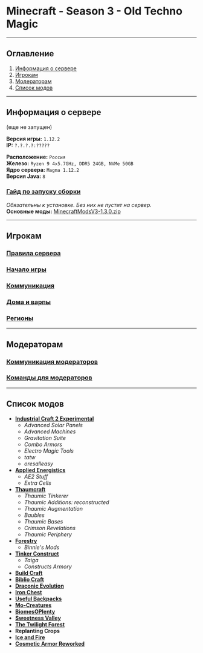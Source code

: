 # Minecraft - Season 3 - Old Techno Magic
___

## Оглавление

1. [Информация о сервере](#информация-о-сервере)
2. [Игрокам](#игрокам)
3. [Модераторам](#модераторам)
4. [Список модов](#список-модов)

___

## Информация о сервере
(еще не запущен)

**Версия игры:** `1.12.2`</br>
**IP:** `?.?.?.?:?????`</br>

**Расположение:** `Россия`</br>
**Железо:** `Ryzen 9 4x5.7GHz, DDR5 24GB, NVMe 50GB`</br>
**Ядро сервера:** `Magma 1.12.2`</br>
**Версия Java:** `8`</br>

### [Гайд по запуску сборки](https://github.com/evgeniy-kotin/minecraft-v3/blob/main/guides/how-to-play.md)

*Обязательны к установке. Без них не пустит на сервер.*</br>
**Основные моды:** [MinecraftModsV3-1.3.0.zip](https://disk.yandex.ru/d/cpfskPEUFX1UWQ)
___

## Игрокам

### [Правила сервера](https://github.com/evgeniy-kotin/minecraft-v3/blob/main/guides/server-rules.md)
### [Начало игры](https://github.com/evgeniy-kotin/minecraft-v3/blob/main/guides/start.md)
### [Коммуникация](https://github.com/evgeniy-kotin/minecraft-v3/blob/main/guides/players-communication.md)
### [Дома и варпы](https://github.com/evgeniy-kotin/minecraft-v3/blob/main/guides/homes-and-warps.md)
### [Регионы](https://github.com/evgeniy-kotin/minecraft-v3/blob/main/guides/regions.md)

___

## Модераторам

### [Коммуникация модераторов](https://github.com/evgeniy-kotin/minecraft-v3/blob/main/guides/moder/moder-communication.md)
### [Команды для модераторов](https://github.com/evgeniy-kotin/minecraft-v3/blob/main/guides/moder/moder-commands.md)

___

## Список модов

- [**Industrial Craft 2 Experimental**](https://minecraft-inside.ru/mods/9559-industrial-craft-2-mod.html)
  - *Advanced Solar Panels*
  - *Advanced Machines*
  - *Gravitation Suite*
  - *Combo Armors*
  - *Electro Magic Tools*
  - *tatw*
  - *oresalleasy*
- [**Applied Energistics**](https://minecraft-inside.ru/mods/11203-applied-energistics-2-mod.html)
  - *AE2 Stuff*
  - *Extra Cells*
- [**Thaumcraft**](https://minecraft-inside.ru/mods/9452-thaumcraft-mod.html)
  - *Thaumic Tinkerer*
  - *Thaumic Additions: reconstructed*
  - *Thaumic Augmentation*
  - *Baubles*
  - *Thaumic Bases*
  - *Crimson Revelations*
  - *Thaumic Periphery*
- [**Forestry**](https://minecraft-inside.ru/mods/10266-forestry-mod.html)
  - *Binnie's Mods*
- [**Tinker Construct**](https://minecraft-inside.ru/mods/10312-tinkers-construct-mod.html)
  - *Taiga*
  - *Constructs Armory*
- [**Build Craft**](https://minecraft-inside.ru/mods/9945-buildcraft-mod.html)
- [**Biblio Craft**](https://minecraft-inside.ru/mods/8905-bibliocraft-mod.html)
- [**Draconic Evolution**](https://minecraft-inside.ru/mods/10662-raconic-evolution-mod.html)
- [**Iron Chest**](https://minecraft-inside.ru/mods/9309-iron-chests-mod.html)
- [**Useful Backpacks**](https://minecraft-inside.ru/mods/79560-useful-backpacks.html)
- [**Mo-Creatures**](https://minecraft-inside.ru/mods/9173-mocreatures-mod.html)
- [**BiomesOPlenty**](https://minecraft-inside.ru/mods/9043-biomes-o-plenty-mod.html)
- [**Sweetness Valley**](https://minecraft-inside.ru/mods/172392-sweetness-valley.html)
- [**The Twilight Forest**](https://minecraft-inside.ru/mods/9549-the-twilight-forest-mod.html)
- **Replanting Crops**
- [**Ice and Fire**](https://minecraft-inside.ru/mods/50406-ice-and-fire.html)
- [**Cosmetic Armor Reworked**](https://minecraft-inside.ru/mods/35956-cosmetic-armor-reworked.html)